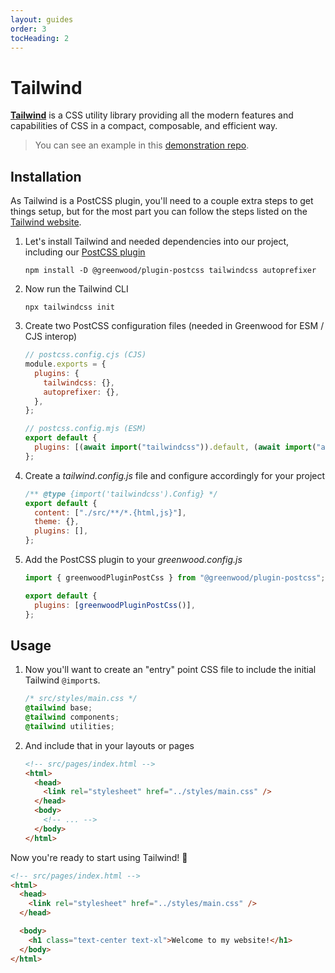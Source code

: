 ```yaml
---
layout: guides
order: 3
tocHeading: 2
---
```


# Tailwind

[**Tailwind**](https://tailwindcss.com/) is a CSS utility library providing all the modern features and capabilities of CSS in a compact, composable, and efficient way.

> You can see an example in this [demonstration repo](https://github.com/AnalogStudiosRI/www.tuesdaystunes.tv).

## Installation

As Tailwind is a PostCSS plugin, you'll need to a couple extra steps to get things setup, but for the most part you can follow the steps listed on the [Tailwind website](https://tailwindcss.com/docs/installation/using-postcss).

1. Let's install Tailwind and needed dependencies into our project, including our [PostCSS plugin](https://github.com/ProjectEvergreen/greenwood/tree/master/packages/plugin-postcss)

   ```shell
   npm install -D @greenwood/plugin-postcss tailwindcss autoprefixer
   ```

1. Now run the Tailwind CLI

   ```shell
   npx tailwindcss init
   ```

1. Create two PostCSS configuration files (needed in Greenwood for ESM / CJS interop)

   ```js
   // postcss.config.cjs (CJS)
   module.exports = {
     plugins: {
       tailwindcss: {},
       autoprefixer: {},
     },
   };

   // postcss.config.mjs (ESM)
   export default {
     plugins: [(await import("tailwindcss")).default, (await import("autoprefixer")).default],
   };
   ```

1. Create a _tailwind.config.js_ file and configure accordingly for your project

   ```js
   /** @type {import('tailwindcss').Config} */
   export default {
     content: ["./src/**/*.{html,js}"],
     theme: {},
     plugins: [],
   };
   ```

1. Add the PostCSS plugin to your _greenwood.config.js_

   ```js
   import { greenwoodPluginPostCss } from "@greenwood/plugin-postcss";

   export default {
     plugins: [greenwoodPluginPostCss()],
   };
   ```

## Usage

1. Now you'll want to create an "entry" point CSS file to include the initial Tailwind `@import`s.

   ```css
   /* src/styles/main.css */
   @tailwind base;
   @tailwind components;
   @tailwind utilities;
   ```

1. And include that in your layouts or pages

   ```html
   <!-- src/pages/index.html -->
   <html>
     <head>
       <link rel="stylesheet" href="../styles/main.css" />
     </head>
     <body>
       <!-- ... -->
     </body>
   </html>
   ```

Now you're ready to start using Tailwind! 🎯

```html
<!-- src/pages/index.html -->
<html>
  <head>
    <link rel="stylesheet" href="../styles/main.css" />
  </head>

  <body>
    <h1 class="text-center text-xl">Welcome to my website!</h1>
  </body>
</html>
```
